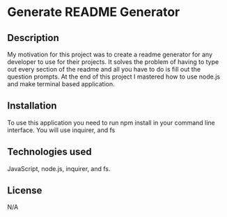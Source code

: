 # Generate README Generator

## Description
My motivation for this project was to create a readme generator for any developer to use for their projects.
It solves the problem of having to type out every section of the readme and all you have to do is fill out the question prompts.
At the end of this project I mastered how to use node.js and make terminal based application.

## Installation
To use this application you need to run npm install in your command line interface. You will use inquirer, and fs

## Technologies used
JavaScript, node.js, inquirer, and fs.

## License
N/A
